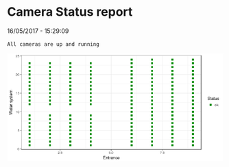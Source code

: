 Camera Status report
================
16/05/2017 - 15:29:09

    All cameras are up and running

![](camreport_files/figure-markdown_github/unnamed-chunk-2-1.png)
